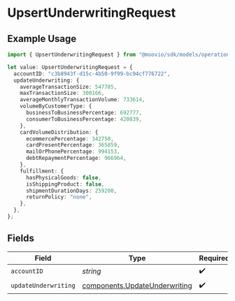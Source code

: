 # UpsertUnderwritingRequest

## Example Usage

```typescript
import { UpsertUnderwritingRequest } from "@moovio/sdk/models/operations";

let value: UpsertUnderwritingRequest = {
  accountID: "c3b8943f-d15c-4b50-9f99-bc94cf776722",
  updateUnderwriting: {
    averageTransactionSize: 547785,
    maxTransactionSize: 300166,
    averageMonthlyTransactionVolume: 733614,
    volumeByCustomerType: {
      businessToBusinessPercentage: 692777,
      consumerToBusinessPercentage: 420839,
    },
    cardVolumeDistribution: {
      ecommercePercentage: 342750,
      cardPresentPercentage: 365859,
      mailOrPhonePercentage: 994153,
      debtRepaymentPercentage: 966964,
    },
    fulfillment: {
      hasPhysicalGoods: false,
      isShippingProduct: false,
      shipmentDurationDays: 259200,
      returnPolicy: "none",
    },
  },
};
```

## Fields

| Field                                                                          | Type                                                                           | Required                                                                       | Description                                                                    |
| ------------------------------------------------------------------------------ | ------------------------------------------------------------------------------ | ------------------------------------------------------------------------------ | ------------------------------------------------------------------------------ |
| `accountID`                                                                    | *string*                                                                       | :heavy_check_mark:                                                             | N/A                                                                            |
| `updateUnderwriting`                                                           | [components.UpdateUnderwriting](../../models/components/updateunderwriting.md) | :heavy_check_mark:                                                             | N/A                                                                            |